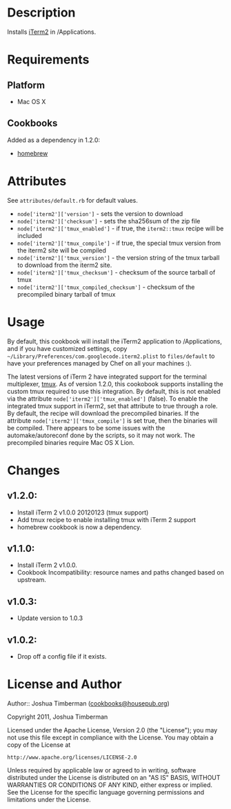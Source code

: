 Description
===========

Installs [iTerm2](http://code.google.com/p/iterm2/) in /Applications.

Requirements
============

## Platform

* Mac OS X

## Cookbooks

Added as a dependency in 1.2.0:

* [homebrew](http://community.opscode.com/cookbooks/homebrew)

Attributes
==========

See `attributes/default.rb` for default values.

* `node['iterm2']['version']` - sets the version to download
* `node['iterm2']['checksum']` - sets the sha256sum of the zip file
* `node['iterm2']['tmux_enabled']` - if true, the `iterm2::tmux` recipe will be included
* `node['iterm2']['tmux_compile']` - if true, the special tmux version from the iterm2 site will be compiled
* `node['iterm2']['tmux_version']` - the version string of the tmux tarball to download from the iterm2 site.
* `node['iterm2']['tmux_checksum']` - checksum of the source tarball of tmux
* `node['iterm2']['tmux_compiled_checksum']` - checksum of the precompiled binary tarball of tmux

Usage
=====

By default, this cookbook will install the iTerm2 application to /Applications, and if you have customized settings, copy `~/Library/Preferences/com.googlecode.iterm2.plist` to `files/default` to have your preferences managed by Chef on all your machines :).

The latest versions of iTerm 2 have integrated support for the terminal multiplexer, [tmux](http://code.google.com/p/iterm2/wiki/TmuxIntegration). As of version 1.2.0, this cookobook supports installing the custom tmux required to use this integration. By default, this is not enabled via the attribute `node['iterm2']['tmux_enabled']` (false). To enable the integrated tmux support in iTerm2, set that attribute to true through a role. By default, the recipe will download the precompiled binaries. If the attribute `node['iterm2']['tmux_compile']` is set true, then the binaries will be compiled. There appears to be some issues with the automake/autoreconf done by the scripts, so it may not work. The precompiled binaries require Mac OS X Lion.

Changes
=======

## v1.2.0:

* Install iTerm 2 v1.0.0 20120123 (tmux support)
* Add tmux recipe to enable installing tmux with iTerm 2 support
* homebrew cookbook is now a dependency.

## v1.1.0:

* Install iTerm 2 v1.0.0.
* Cookbook Incompatibility: resource names and paths changed based on upstream.

## v1.0.3:

* Update version to 1.0.3

## v1.0.2:

* Drop off a config file if it exists.

License and Author
==================

Author:: Joshua Timberman (<cookbooks@housepub.org>)

Copyright 2011, Joshua Timberman

Licensed under the Apache License, Version 2.0 (the "License");
you may not use this file except in compliance with the License.
You may obtain a copy of the License at

    http://www.apache.org/licenses/LICENSE-2.0

Unless required by applicable law or agreed to in writing, software
distributed under the License is distributed on an "AS IS" BASIS,
WITHOUT WARRANTIES OR CONDITIONS OF ANY KIND, either express or implied.
See the License for the specific language governing permissions and
limitations under the License.
